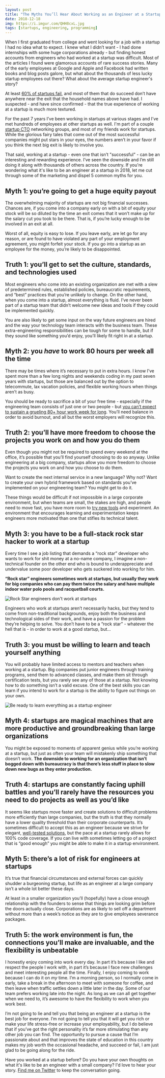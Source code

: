 ```yaml
---
layout: post
title: "The Myths You’ll Hear About Working as an Engineer at a Startup"
date: 2018-12-18
img: https://i.imgur.com/QHH8cxL.jpg
tags: [startups, engineering, programming]
---
```


When I first graduated from college and went looking for a job with a startup I had no idea what to expect. I knew what I didn’t want - I had done internships with some huge corporations already - but finding honest accounts from engineers who had worked at a startup was difficult. Most of the articles I found were glamorous accounts of rare success stories. Many of the early employees at Google and Apple and Facebook had written books and blog posts galore, but what about the thousands of less lucky startup employees out there? What about the average startup engineer's story?

At least [60% of startups fail](http://fortune.com/2017/06/27/startup-advice-data-failure/), and most of them that do succeed don’t have anywhere near the exit that the household names above have had. I suspected - and have since confirmed - that the true experience of working at a startup is much more textured.

For the past 7 years I’ve been working in startups at various stages and I’ve met hundreds of employees at other startups as well. I'm part of a couple [startup CTO](https://www.karllhughes.com/posts/roles-of-startup-cto) networking groups, and most of my friends work for startups. While the glorious fairy tales that come out of the most successful companies might put stars in your eyes, the numbers aren’t in your favor if you think the next big exit is likely to involve you.

That said, working at a startup - even one that isn’t "successful" - can be an interesting and rewarding experience. I’ve seen the downside and I’m still doing it along with thousands of others across the country. If you're wondering what it's like to be an engineer at a startup in 2018, let me cut through some of the marketing and dispel 5 common myths for you.

## Myth 1: you’re going to get a huge equity payout

The overwhelming majority of startups are not big financial successes. Chances are, if you come into a company early on with a bit of equity your stock will be so diluted by the time an exit comes that it won’t make up for the salary cut you took to be there. That is, if you’re lucky enough to be involved in an exit at all.

Worst of all, equity is easy to lose. If you leave early, are let go for any reason, or are found to have violated any part of your employment agreement, you might forfeit your stock. If you go into a startup as an employee for the money, you’re likely to be disappointed.

## Truth 1: you’ll get to set the culture, standards, and technologies used

Most engineers who come into an existing organization are met with a slew of predetermined rules, established policies, bureaucratic requirements, and “best” practices that you’re unlikely to change. On the other hand, when you come into a startup, almost everything is fluid. I’ve never been part of a startup team that didn’t welcome new ideas and tools if they could be implemented quickly.

You are also likely to get some input on the way future engineers are hired and the way your technology team interacts with the business team. These extra-engineering responsibilities can be tough for some to handle, but if they sound like something you’d enjoy, you’ll likely fit right in at a startup.

## Myth 2: you _have_ to work 80 hours per week all the time

There may be times where it’s necessary to put in extra hours. I know I’ve spent more than a few long nights and weekends coding in my past seven years with startups, but those are balanced out by the option to telecommute, lax vacation policies, and flexible working hours when things aren’t as busy.

You should be ready to sacrifice a bit of your free time - especially if the engineering team consists of just one or two people - but [you can’t expect to sustain a grueling 80+ hour work week for long](https://www.karllhughes.com/posts/working-hours). You’ll need balance in order to avoid burnout, and all but the worst employers will recognize this.

## Truth 2: you’ll have more freedom to choose the projects you work on and how you do them

Even though you might not be required to spend every weekend at the office, it’s possible that you’ll find yourself choosing to do so anyway. Unlike engineering at a big company, startups allow you more freedom to choose the projects you work on and how you choose to do them.

Want to create the next internal service in a new language? Why not? Want to create your own hybrid framework based on standards you’ve implemented on your engineering team? You might get to do it.

These things would be difficult if not impossible in a large corporate environment, but when teams are small, the stakes are high, and people need to move fast, you have more room to [try new tools](https://www.portablecto.com/tools/) and experiment. An environment that encourages learning and experimentation keeps engineers more motivated than one that stifles its technical talent.

## Myth 3: you have to be a full-stack rock star hacker to work at a startup

Every time I see a job listing that demands a “rock star” developer who wants to work for shit money at a no-name company, I imagine a non-technical founder on the other end who is bound to underappreciate and undervalue some poor developer who gets suckered into working for him.

**“Rock star” engineers sometimes work at startups, but usually they work for big companies who can pay them twice the salary and have multiple indoor water polo pools and racquetball courts.**

![Rock Star engineers don't work at startups](https://i.imgur.com/O8PIvhx.jpg)

Engineers who work at startups aren’t necessarily hacks, but they tend to come from non-traditional backgrounds, enjoy both the business and technological sides of their work, and have a passion for the problem they’re helping to solve. You don’t have to be a “rock star” - whatever the hell that is - in order to work at a good startup, but…

## Truth 3: you must be willing to learn and teach yourself anything

You will probably have limited access to mentors and teachers when working at a startup. Big companies put junior engineers through training programs, send them to advanced classes, and make them sit through certification tests, but you rarely see any of those at a startup. Not knowing how to do something isn’t a valid excuse. One of the best skills you can learn if you intend to work for a startup is the ability to figure out things on your own.

![Be ready to learn everything as a startup engineer](https://i.imgur.com/z45JUIP.jpg)

## Myth 4: startups are magical machines that are more productive and groundbreaking than large organizations

You might be exposed to moments of apparent genius while you’re working at a startup, but just as often your team will mistakenly ship something that doesn’t work. **The downside to working for an organization that isn’t bogged down with bureaucracy is that there’s less stuff in place to slow down new bugs as they enter production.**

## Truth 4: startups are constantly facing uphill battles and you’ll rarely have the resources you need to do projects as well as you’d like

It seems like startups move faster and create solutions to difficult problems more efficiently than large companies, but the truth is that they normally have a lower quality threshold than their corporate counterparts. It’s sometimes difficult to accept this as an engineer because we strive for elegant, [well-tested solutions](https://www.karllhughes.com/posts/testing-layers), but the pace at a startup rarely allows for 100% code coverage. If you can live with sometimes letting go of a project that is “good enough” you might be able to make it in a startup environment.

## Myth 5: there’s a lot of risk for engineers at startups

It’s true that financial circumstances and external forces can quickly shudder a burgeoning startup, but life as an engineer at a large company isn’t a whole lot better these days.

At least in a smaller organization you’ll (hopefully) have a close enough relationship with the founders to sense that things are looking grim before the doors actually close. Corporations are as likely to sell off a department without more than a week’s notice as they are to give employees severance packages.

## Truth 5: the work environment is fun, the connections you’ll make are invaluable, and the flexibility is unbeatable

I honestly enjoy coming into work every day. In part it’s because I like and respect the people I work with, in part it’s because I face new challenges and meet interesting people all the time. Finally, I enjoy coming to work because I can do it on _my_ time. I’m a morning person, so I normally come in early, take a break in the afternoon to meet with someone for coffee, and then leave when traffic settles down a little later in the day. Some of our team prefers working late into the night. As long as we can all get together when we need to, it’s awesome to have the flexibility to work when you work best.

I’m not going to lie and tell you that being an engineer at a startup is the best job for everyone. I’m not going to tell you that it will get you rich or make your life stress-free or increase your employability, but I do believe that if you’ve got the right personality it’s far more stimulating than any other job you can find. The opportunity to pursue a cause that I’m passionate about and that improves the state of education in this country makes my job worth the occasional headache, and succeed or fail, I am just glad to be going along for the ride.

Have you worked at a startup before? Do you have your own thoughts on what it's like to be an engineer with a small company? I'd love to hear your story. [Find me on Twitter](https://twitter.com/karllhughes) to keep the conversation going.
